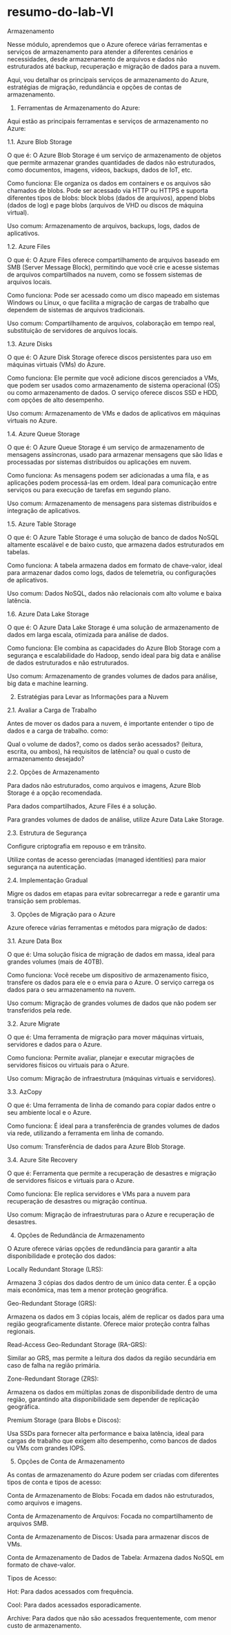 # resumo-do-lab-VI
Armazenamento

Nesse módulo, aprendemos que o Azure oferece várias ferramentas e serviços de armazenamento para atender a diferentes cenários e necessidades, desde armazenamento de arquivos e dados não estruturados até backup, recuperação e migração de dados para a nuvem.

Aqui, vou detalhar os principais serviços de armazenamento do Azure, estratégias de migração, redundância e opções de contas de armazenamento.

1. Ferramentas de Armazenamento do Azure:
   
Aqui estão as principais ferramentas e serviços de armazenamento no Azure:


1.1. Azure Blob Storage

O que é: O Azure Blob Storage é um serviço de armazenamento de objetos que permite armazenar grandes quantidades de dados não estruturados, como documentos, imagens, vídeos, backups, dados de IoT, etc.

Como funciona: Ele organiza os dados em containers e os arquivos são chamados de blobs. Pode ser acessado via HTTP ou HTTPS e suporta diferentes tipos de blobs: block blobs (dados de arquivos), append blobs (dados de log) e page blobs (arquivos de VHD ou discos de máquina virtual).

Uso comum: Armazenamento de arquivos, backups, logs, dados de aplicativos.


1.2. Azure Files

O que é: O Azure Files oferece compartilhamento de arquivos baseado em SMB (Server Message Block), permitindo que você crie e acesse sistemas de arquivos compartilhados na nuvem, como se fossem sistemas de arquivos locais.

Como funciona: Pode ser acessado como um disco mapeado em sistemas Windows ou Linux, o que facilita a migração de cargas de trabalho que dependem de sistemas de arquivos tradicionais.

Uso comum: Compartilhamento de arquivos, colaboração em tempo real, substituição de servidores de arquivos locais.


1.3. Azure Disks

O que é: O Azure Disk Storage oferece discos persistentes para uso em máquinas virtuais (VMs) do Azure.

Como funciona: Ele permite que você adicione discos gerenciados a VMs, que podem ser usados como armazenamento de sistema operacional (OS) ou como armazenamento de dados. O serviço oferece discos SSD e HDD, com opções de alto desempenho.

Uso comum: Armazenamento de VMs e dados de aplicativos em máquinas virtuais no Azure.


1.4. Azure Queue Storage

O que é: O Azure Queue Storage é um serviço de armazenamento de mensagens assíncronas, usado para armazenar mensagens que são lidas e processadas por sistemas distribuídos ou aplicações em nuvem.

Como funciona: As mensagens podem ser adicionadas a uma fila, e as aplicações podem processá-las em ordem. Ideal para comunicação entre serviços ou para execução de tarefas em segundo plano.

Uso comum: Armazenamento de mensagens para sistemas distribuídos e integração de aplicativos.


1.5. Azure Table Storage

O que é: O Azure Table Storage é uma solução de banco de dados NoSQL altamente escalável e de baixo custo, que armazena dados estruturados em tabelas.

Como funciona: A tabela armazena dados em formato de chave-valor, ideal para armazenar dados como logs, dados de telemetria, ou configurações de aplicativos.

Uso comum: Dados NoSQL, dados não relacionais com alto volume e baixa latência.


1.6. Azure Data Lake Storage

O que é: O Azure Data Lake Storage é uma solução de armazenamento de dados em larga escala, otimizada para análise de dados.

Como funciona: Ele combina as capacidades do Azure Blob Storage com a segurança e escalabilidade do Hadoop, sendo ideal para big data e análise de dados estruturados e não estruturados.

Uso comum: Armazenamento de grandes volumes de dados para análise, big data e machine learning.


2. Estratégias para Levar as Informações para a Nuvem

   
2.1. Avaliar a Carga de Trabalho

Antes de mover os dados para a nuvem, é importante entender o tipo de dados e a carga de trabalho. como:

Qual o volume de dados?, como os dados serão acessados? (leitura, escrita, ou ambos), há requisitos de latência? ou qual o custo de armazenamento desejado?


2.2. Opções de Armazenamento

Para dados não estruturados, como arquivos e imagens, Azure Blob Storage é a opção recomendada.

Para dados compartilhados, Azure Files é a solução.

Para grandes volumes de dados de análise, utilize Azure Data Lake Storage.


2.3. Estrutura de Segurança

Configure criptografia em repouso e em trânsito.

Utilize contas de acesso gerenciadas (managed identities) para maior segurança na autenticação.


2.4. Implementação Gradual

Migre os dados em etapas para evitar sobrecarregar a rede e garantir uma transição sem problemas.


3. Opções de Migração para o Azure


Azure oferece várias ferramentas e métodos para migração de dados:


3.1. Azure Data Box

O que é: Uma solução física de migração de dados em massa, ideal para grandes volumes (mais de 40TB).

Como funciona: Você recebe um dispositivo de armazenamento físico, transfere os dados para ele e o envia para o Azure. O serviço carrega os dados para o seu armazenamento na nuvem.

Uso comum: Migração de grandes volumes de dados que não podem ser transferidos pela rede.


3.2. Azure Migrate

O que é: Uma ferramenta de migração para mover máquinas virtuais, servidores e dados para o Azure.

Como funciona: Permite avaliar, planejar e executar migrações de servidores físicos ou virtuais para o Azure.

Uso comum: Migração de infraestrutura (máquinas virtuais e servidores).


3.3. AzCopy

O que é: Uma ferramenta de linha de comando para copiar dados entre o seu ambiente local e o Azure.

Como funciona: É ideal para a transferência de grandes volumes de dados via rede, utilizando a ferramenta em linha de comando.

Uso comum: Transferência de dados para Azure Blob Storage.


3.4. Azure Site Recovery

O que é: Ferramenta que permite a recuperação de desastres e migração de servidores físicos e virtuais para o Azure.

Como funciona: Ele replica servidores e VMs para a nuvem para recuperação de desastres ou migração contínua.

Uso comum: Migração de infraestruturas para o Azure e recuperação de desastres.


4. Opções de Redundância de Armazenamento
   
O Azure oferece várias opções de redundância para garantir a alta disponibilidade e proteção dos dados:

Locally Redundant Storage (LRS):

Armazena 3 cópias dos dados dentro de um único data center. É a opção mais econômica, mas tem a menor proteção geográfica.

Geo-Redundant Storage (GRS):

Armazena os dados em 3 cópias locais, além de replicar os dados para uma região geograficamente distante. Oferece maior proteção contra falhas regionais.

Read-Access Geo-Redundant Storage (RA-GRS):

Similar ao GRS, mas permite a leitura dos dados da região secundária em caso de falha na região primária.

Zone-Redundant Storage (ZRS):

Armazena os dados em múltiplas zonas de disponibilidade dentro de uma região, garantindo alta disponibilidade sem depender de replicação geográfica.

Premium Storage (para Blobs e Discos):

Usa SSDs para fornecer alta performance e baixa latência, ideal para cargas de trabalho que exigem alto desempenho, como bancos de dados ou VMs com grandes IOPS.


5. Opções de Conta de Armazenamento
   
As contas de armazenamento do Azure podem ser criadas com diferentes tipos de conta e tipos de acesso:

Conta de Armazenamento de Blobs: Focada em dados não estruturados, como arquivos e imagens.

Conta de Armazenamento de Arquivos: Focada no compartilhamento de arquivos SMB.

Conta de Armazenamento de Discos: Usada para armazenar discos de VMs.

Conta de Armazenamento de Dados de Tabela: Armazena dados NoSQL em formato de chave-valor.


Tipos de Acesso:

Hot: Para dados acessados com frequência.

Cool: Para dados acessados esporadicamente.

Archive: Para dados que não são acessados frequentemente, com menor custo de armazenamento.

